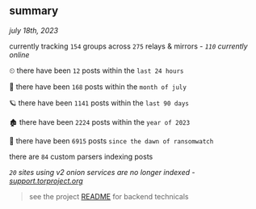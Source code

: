 
## summary
_july 18th, 2023_

currently tracking `154` groups across `275` relays & mirrors - _`110` currently online_

⏲ there have been `12` posts within the `last 24 hours`

🦈 there have been `168` posts within the `month of july`

🪐 there have been `1141` posts within the `last 90 days`

🏚 there have been `2224` posts within the `year of 2023`

🦕 there have been `6915` posts `since the dawn of ransomwatch`

there are `84` custom parsers indexing posts

_`20` sites using v2 onion services are no longer indexed - [support.torproject.org](https://support.torproject.org/onionservices/v2-deprecation/)_

> see the project [README](https://github.com/joshhighet/ransomwatch#ransomwatch--) for backend technicals
